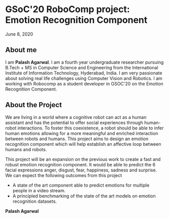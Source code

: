 # GSoC'20 RoboComp project: Emotion Recognition Component
 
June 8, 2020
 
## About me
 
I am **Palash Agarwal**. I am a fourth year undergraduate researcher pursuing B.Tech + MS in Computer Science and Engineering from the International Institute of Information Technology, Hyderabad, India. I am very passionate about solving real life challenges using Computer Vision and Robotics. I am working with Robocomp as a student developer in GSOC'20 on the Emotion Recognition Component.

## About the Project

We are living in a world where a cognitive robot can act as a human assistant and has the potential to offer social experiences through human-robot interactions. To foster this coexistence, a robot should be able to infer human emotions allowing for a more meaningful and enriched interaction between robots and humans. This project aims to design an emotion recognition component which will help establish an affective loop between humans and robots.

This project will be an expansion on the previous work to create a fast and robust emotion recognition component. It would be able to predict the 6 facial expressions anger, disgust, fear, happiness, sadness and surprise. We can expect the following outcomes from this project

- A state of the art component able to predict emotions for multiple people in a video stream.
- A principled benchmarking of the state of the art models on emotion recognition datasets.

**Palash Agarwal**